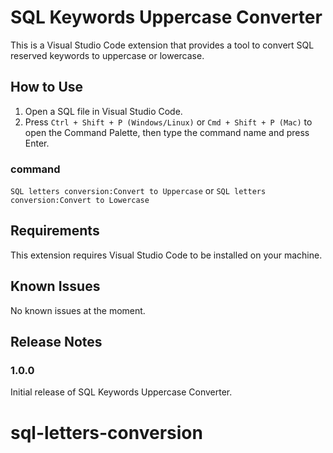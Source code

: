 # SQL Keywords Uppercase Converter

This is a Visual Studio Code extension that provides a tool to convert SQL reserved keywords to uppercase or lowercase.

## How to Use

1. Open a SQL file in Visual Studio Code.
2. Press `Ctrl + Shift + P (Windows/Linux)` or `Cmd + Shift + P (Mac)` to open the Command Palette, then type the command name and press Enter.

### command

`SQL letters conversion:Convert to Uppercase` or `SQL letters conversion:Convert to Lowercase`

## Requirements

This extension requires Visual Studio Code to be installed on your machine.

## Known Issues

No known issues at the moment.

## Release Notes

### 1.0.0

Initial release of SQL Keywords Uppercase Converter.
# sql-letters-conversion
